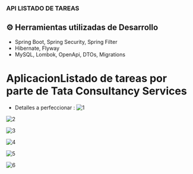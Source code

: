 ### API LISTADO DE TAREAS
## ⚙️ Herramientas utilizadas de Desarrollo
- Spring Boot, Spring Security, Spring Filter
- Hibernate, Flyway
- MySQL, Lombok, OpenApi, DTOs, Migrations
# AplicacionListado de tareas por parte de Tata Consultancy Services
- Detalles a perfeccionar :
![1](https://github.com/Comando562/listartareas2/assets/119273389/f84459db-cda8-442b-a4e5-086948156f41)

![2](https://github.com/Comando562/listartareas2/assets/119273389/711a6b1b-ed07-4d2a-826f-bf6fe6a56912)
  
![3](https://github.com/Comando562/listartareas2/assets/119273389/a1146b44-3d06-41df-bd32-44d0368bb004)

![4](https://github.com/Comando562/listartareas2/assets/119273389/d49861ef-5c95-4c50-9d7d-97cc88c6213a)

![5](https://github.com/Comando562/listartareas2/assets/119273389/490fec9d-8faf-4e69-bedd-a238850a7109)

![6](https://github.com/Comando562/listartareas2/assets/119273389/cf005a4c-9824-4e79-810c-6ad1e19c9d53)


